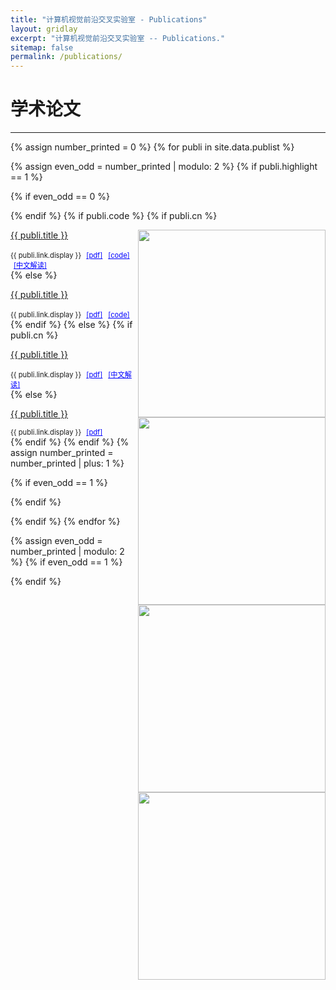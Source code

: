 ```yaml
---
title: "计算机视觉前沿交叉实验室 - Publications"
layout: gridlay
excerpt: "计算机视觉前沿交叉实验室 -- Publications."
sitemap: false
permalink: /publications/
---
```



# 学术论文

---

{% assign number_printed = 0 %}
{% for publi in site.data.publist %}

{% assign even_odd = number_printed | modulo: 2 %}
{% if publi.highlight == 1 %}

{% if even_odd == 0 %}
<div class="row">
{% endif %}
{% if publi.code %}
{% if publi.cn %}
<div class="col-sm-12 clearfix">
 <div class="row">
 	<img src="{{ site.url }}{{ site.baseurl }}/images/pubpic/{{ publi.image }}" class="img-responsive" width="300px" style="float: right" />
  <p><a class="pub1" style="font-size: 1em;" href="{{ publi.link.url }}">{{ publi.title }}</a></p>
  <a class="pub2" style="font-size: 0.8em;"> {{ publi.link.display }} </a>
  <a href="{{ publi.pdf }}" style="font-size: 0.8em; margin-left: 5px; color: blue;">[pdf]</a>
  <a href="{{ publi.code }}" style="font-size: 0.8em; margin-left: 5px; color: blue;">[code]</a>
    <a href="{{ publi.cn }}" style="font-size: 0.8em; margin-left: 5px; color: blue;">[中文解读]</a>
 </div>
</div>
{% else %}
<div class="col-sm-12 clearfix">
 <div class="row">
 	<img src="{{ site.url }}{{ site.baseurl }}/images/pubpic/{{ publi.image }}" class="img-responsive" width="300px" style="float: right" />
  <p><a class="pub1" style="font-size: 1em;" href="{{ publi.link.url }}">{{ publi.title }}</a></p>
  <a class="pub2" style="font-size: 0.8em;"> {{ publi.link.display }} </a>
  <a href="{{ publi.pdf }}" style="font-size: 0.8em; margin-left: 5px; color: blue;">[pdf]</a>
  <a href="{{ publi.code }}" style="font-size: 0.8em; margin-left: 5px; color: blue;">[code]</a>
 </div>
</div>
{% endif %}
{% else %}
{% if publi.cn %}
<div class="col-sm-12 clearfix">
 <div class="row">
 	<img src="{{ site.url }}{{ site.baseurl }}/images/pubpic/{{ publi.image }}" class="img-responsive" width="300px" style="float: right" />
  <p><a class="pub1" style="font-size: 1em;" href="{{ publi.link.url }}">{{ publi.title }}</a></p>
  <a class="pub2" style="font-size: 0.8em;"> {{ publi.link.display }} </a>
  <a href="{{ publi.pdf }}" style="font-size: 0.8em; margin-left: 5px; color: blue;">[pdf]</a>
    <a href="{{ publi.cn }}" style="font-size: 0.8em; margin-left: 5px; color: blue;">[中文解读]</a>
 </div>
</div>
{% else %}
<div class="col-sm-12 clearfix">
 <div class="row">
 	<img src="{{ site.url }}{{ site.baseurl }}/images/pubpic/{{ publi.image }}" class="img-responsive" width="300px" style="float: right" />
  <p><a class="pub1" style="font-size: 1em;" href="{{ publi.link.url }}">{{ publi.title }}</a></p>
  <a class="pub2" style="font-size: 0.8em;"> {{ publi.link.display }} </a>
  <a href="{{ publi.pdf }}" style="font-size: 0.8em; margin-left: 5px; color: blue;">[pdf]</a>
 </div>
</div>
{% endif %}
{% endif %}
{% assign number_printed = number_printed | plus: 1 %}

{% if even_odd == 1 %}
</div>
{% endif %}

{% endif %}
{% endfor %}

{% assign even_odd = number_printed | modulo: 2 %}
{% if even_odd == 1 %}
</div>
{% endif %}

<p> &nbsp; </p>



